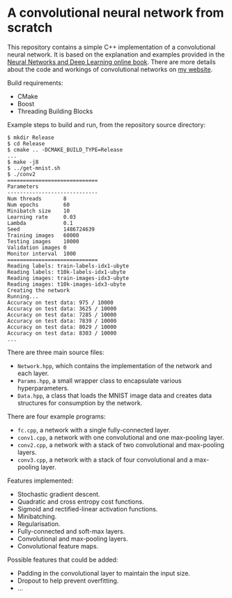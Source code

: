 # A convolutional neural network from scratch

This repository contains a simple C++ implementation of a convolutional neural
network. It is based on the explanation and examples provided in the
[Neural Networks and Deep Learning online book](http://neuralnetworksanddeeplearning.com/).
There are more details about the code and workings of convolutional networks on
[my website](http://www.jameswhanlon.com/a-convolutional-neural-network-from-scratch.html).

Build requirements:
 - CMake
 - Boost
 - Threading Building Blocks

Example steps to build and run, from the repository source directory:
```
$ mkdir Release
$ cd Release
$ cmake .. -DCMAKE_BUILD_TYPE=Release
...
$ make -j8
$ ../get-mnist.sh
$ ./conv2
=============================
Parameters
-----------------------------
Num threads       8
Num epochs        60
Minibatch size    10
Learning rate     0.03
Lambda            0.1
Seed              1486724639
Training images   60000
Testing images    10000
Validation images 0
Monitor interval  1000
=============================
Reading labels: train-labels-idx1-ubyte
Reading labels: t10k-labels-idx1-ubyte
Reading images: train-images-idx3-ubyte
Reading images: t10k-images-idx3-ubyte
Creating the network
Running...
Accuracy on test data: 975 / 10000
Accuracy on test data: 3625 / 10000
Accuracy on test data: 7285 / 10000
Accuracy on test data: 7839 / 10000
Accuracy on test data: 8029 / 10000
Accuracy on test data: 8303 / 10000
...
```

There are three main source files:

- ``Network.hpp``, which contains the implementation of the network and each
  layer.
- ``Params.hpp``, a small wrapper class to encapsulate various hyperparameters.
- ``Data.hpp``, a class that loads the MNIST image data and creates data
  structures for consumption by the network.

There are four example programs:

- ``fc.cpp``, a network with a single fully-connected layer.
- ``conv1.cpp``, a network with one convolutional and one max-pooling layer.
- ``conv2.cpp``, a network with a stack of two convolutional and max-pooling
  layers.
- ``conv3.cpp``, a network with a stack of four convolutional and a max-pooling
  layer.

Features implemented:

- Stochastic gradient descent.
- Quadratic and cross entropy cost functions.
- Sigmoid and rectified-linear activation functions.
- Minibatching.
- Regularisation.
- Fully-connected and soft-max layers.
- Convolutional and max-pooling layers.
- Convolutional feature maps.

Possible features that could be added:

- Padding in the convolutional layer to maintain the input size.
- Dropout to help prevent overfitting.
- ...
